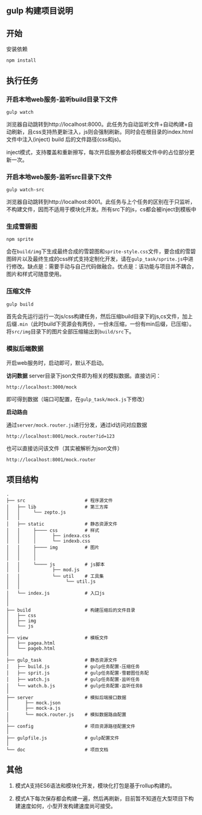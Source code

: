 ## gulp 构建项目说明

##  开始
安装依赖  

	npm install

##  执行任务
###  开启本地web服务-监听build目录下文件
    gulp watch

浏览器自动跳转到http://localhost:8000。此任务为自动监听文件+自动构建+自动刷新，且css支持热更新注入，js则会强制刷新。同时会在根目录的index.html文件中注入(inject) build 后的文件路径(css和js)。

inject模式，支持覆盖和重新擦写，每次开启服务都会将模板文件中的占位部分更新一次。

###  开启本地web服务-监听src目录下文件
    gulp watch-src

浏览器自动跳转到http://localhost:8001。此任务与上个任务的区别在于只监听，不构建文件，因而不适用于模块化开发。所有src下的js，cs都会被inject到模板中

### 生成雪碧图

    npm sprite
会在`build/img`下生成最终合成的雪碧图和`sprite-style.css`文件，要合成的雪碧图碎片以及最终生成的css样式支持定制化开发，请在`gulp_task/sprite.js`中进行修改。缺点是：需要手动与自己代码做融合。优点是：该功能与项目并不耦合，图片和样式可随意使用。

### 压缩文件 

    gulp build

首先会先运行运行一次js/css构建任务，然后压缩build目录下的js,cs文件，加上后缀`.min`（此时build下资源会有两份，一份未压缩，一份有min后缀，已压缩）。将`src/img`目录下的图片全部压缩输出到`build/src`下。

### 模拟后端数据
开启web服务时，启动即可，默认不启动。

**访问数据**
server目录下json文件即为相关的模拟数据。直接访问：

	http://localhost:3000/mock
即可得到数据（端口可配置，在`gulp_task/mock.js`下修改）

**启动路由**

通过`server/mock.router.js`进行分发，通过id访问对应数据

	http://localhost:8001/mock.router?id=123

也可以直接访问该文件（其实被解析为json文件）

	http://localhost:8001/mock.router
## 项目结构


```
.
├── src                      # 程序源文件
│   ├── lib                  # 第三方库
│   │     └── zepto.js     
│   │
│   ├── static               # 静态资源文件
│   │     ├──── css          # 样式
│   │     │      ├── indexa.css       
│   │     │      └── indexb.css   
│   │     ├──── img          # 图片
│   │     │              
│   │     │          
│   │     └──── js           # js脚本
│   │            ├── mod.js       
│   │            └── util    # 工具集   
│   │                 └── util.js    
│   │
│   └── index.js           	 # 入口js
│        
│
├── build                    # 构建压缩后的文件目录
│   ├── css                  
│   ├── img                  
│   └── js                  
│
├── view                     # 模板文件
│   ├── pagea.html                  
│   └── pageb.html                
│
├── gulp_task                # 静态资源文件
│   ├── build.js             # gulp任务配置-压缩任务
│   ├── sprit.js             # gulp任务配置-雪碧图任务配
│   ├── watch.js             # gulp任务配置-监听任务
│   └── watch.b.js           # gulp任务配置-监听任务B
│
├── server                   # 模拟后端接口数据
│      ├── mock.json         
│      ├── mock-a.js
│      └── mock.router.js    # 模拟数据路由配置        
│
├── config                   # 项目资源路径配置文件
│
├── gulpfile.js              # gulp配置文件
│
└── doc                      # 项目文档

```


## 其他

1. 模式A支持ES6语法和模块化开发，模块化打包是基于rollup构建的。

2. 模式A下每次保存都会构建一遍，然后再刷新，目前暂不知道在大型项目下构建速度如何，小型开发构建速度尚可接受。